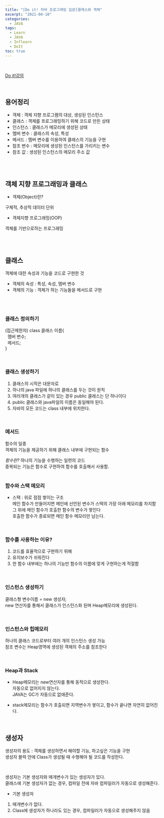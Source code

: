 ```yaml
---
title: "[Do it! 자바 프로그래밍 입문]클래스와 객체"
excerpt: "2021-04-10"
categories: 
  - JAVA
tags: 
  - Learn
  - JAVA
  - Inflearn
  - DoIt
toc: true
---
```


<br>

[Do it!강의](https://www.inflearn.com/course/%EC%9E%90%EB%B0%94-%ED%94%84%EB%A1%9C%EA%B7%B8%EB%9E%98%EB%B0%8D-%EC%9E%85%EB%AC%B8/dashboard)

<br>


## 용어정리

- 객체 : 객체 지향 프로그램의 대상, 생성된 인스턴스
- 클래스 : 객체를 프로그래밍하기 위해 코드로 만든 상태
- 인스턴스 : 클래스가 메모리에 생성된 상태
- 멤버 변수 : 클래스의 속성, 특성
- 메서드 : 멤버 변수를 이용하여 클래스의 기능을 구현
- 참조 변수 : 메모리에 생성된 인스턴스를 가리키는 변수
- 참조 값 : 생성된 인스턴스의 메모리 주소 값

<br><br>


## 객체 지향 프로그래밍과 클래스

- 객체(Object)란?

구체적, 추상적 데이터 단위

- 객체지향 프로그래밍(OOP)

객체를 기반으로하는 프로그래밍


<br><br>

## 클래스

객체에 대한 속성과 기능을 코드로 구현한 것<br>

- 객체의 속성 : 특성, 속성, 멤버 변수
- 객체의 기능 : 객체가 하는 기능들을 메서드로 구현

<br><br>

### 클래스 정의하기

(접근제한자) class 클래스 이름{ <br>
&nbsp;&nbsp;멤버 변수;<br>
&nbsp;&nbsp;메서드;<br>
}<br>

<br>

### 클래스 생성하기
1. 클래스의 시작은 대문자로
2. 하나의 java 파일에 하나의 클래스를 두는 것이 원칙
3. 여러개의 클래스가 같이 있는 경우 public 클래스는 단 하나이다
4. public 클래스와 java파일의 이름은 동일해야 된다.
5. 자바의 모든 코드는 class 내부에 위치한다.

<br>


### 메서드

함수의 일종<br>
객체의 기능을 제공하기 위해 클래스 내부에 구현되는 함수 <br>

*함수란?*
하나의 기능을 수행하는 일련의 코드<br>
중복되는 기능은 함수로 구현하여 함수를 호출해서 사용함.<br>
<br>

### 함수와 스택 메모리

- 스택 : 위로 점점 쌓이는 구조 <br>
메인 함수가 만들어지면 메인에 선언된 변수가 스택의 가장 아래 메모리를 차지함<br>
그 위에 메인 함수가 호출한 함수의 변수가 쌓인다<br>
호출한 함수가 종료되면 메인 함수 메모리만 남는다.<br>
<br>

### 함수를 사용하는 이유?

1. 코드를 효율적으로 구현하기 위해
2. 유지보수가 쉬워진다
3. 한 함수 내부에는 하나의 기능만 함수의 이름에 맞게 구현하는게 적절함

<br>

### 인스턴스 생성하기

클래스형 변수이름 = new 생성자;<br>
new 연산자를 통해서 클래스가 인스턴스화 된며 Heap메모리에 생성된다.<br>

<br>

### 인스턴스와 힙메모리

하나의 클래스 코드로부터 여러 개의 인스턴스 생성 가능<br>
참조 변수는 Heap영역에 생성된 객체의 주소를 참조한다<br>

<br>

### Heap과 Stack

- Heap메모리는 new연산자를 통해 동적으로 생성한다.<br>
  자동으로 없어지지 않는다.<br>
  JAVA는 GC가 자동으로 없애준다.<br>

- stack메모리는 함수가 호출되면 지역변수가 쌓이고, 함수가 끝나면 자연히 없어진다.<br>

<br>



## 생성자

생성자의 용도 : 객체를 생성하면서 해야할 기능, 하고싶은 기능을 구현<br>
생성자 블럭 안에 Class가 생성될 때 수행해야 될 코드를 작성한다. <br>

<br>

생성자는 기본 생성자와 매개변수가 있는 생성자가 있다.<br>
클래스에 기본 생성자가 없는 경우, 컴파일 전에 자바 컴파일러가 자동으로 생성해준다.<br>


- 기본 생성자 
1. 매개변수가 없다.<br>
2. Class에 생성자가 하나라도 있는 경우, 컴파일러가 자동으로 생성해주지 않음<br>




<br><br>